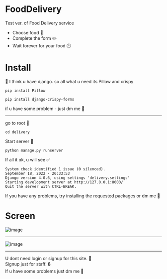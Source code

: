 # FoodDelivery
Test ver. of Food Delivery service
- Choose food :eyes:
- Complete the form :pencil2:
- Wait forever for your food :clock1:
# Install
:green_book: I think u have django. so all what u need its Pillow and crispy
```
pip install Pillow
```
```
pip install django-crispy-forms
```
if u have some problem - just dm me :e-mail:
___
go to root :running:
```
cd delivery
```
Start server :rocket:
```
python manage.py runserver
```
If all it ok, u will see :white_check_mark:

```
System check identified 1 issue (0 silenced).
September 18, 2022 - 20:33:53 
Django version 4.0.6, using settings 'delivery.settings' 
Starting development server at http://127.0.0.1:8000/
Quit the server with CTRL-BREAK.
```
If you have any problems, try installing the requested packages or dm me :e-mail:
# Screen
![image](https://user-images.githubusercontent.com/26228130/190921167-cd398fb1-ff59-43d9-9dcd-5e3a1514a776.png)
___
![image](https://user-images.githubusercontent.com/26228130/190921245-fe729c2f-0cb1-4290-ac93-e7d98c940728.png)
___
U dont need login or signup for this site. :closed_book:<br> 
Signup just for staff. :lock: <br>
If u have some problems just dm me :e-mail:
